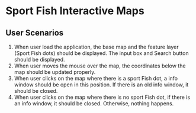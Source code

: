 # Sport Fish Interactive Maps
## User Scenarios
1. When user load the application, the base map and the feature layer (Sport Fish dots) should be displayed. The input box and Search button should be displayed.
2. When user moves the mouse over the map, the coordinates below the map should be updated properly. 
3. When user clicks on the map where there is a sport Fish dot, a info window should be open in this position. If there is an old info window, it should be closed. 
4. When user clicks on the map where there is no sport Fish dot, if there is an info window, it should be closed. Otherwise, nothing happens. 

